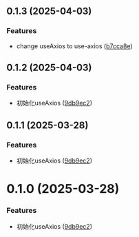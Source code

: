 ## 0.1.3 (2025-04-03)


### Features

* change useAxios to use-axios ([b7cca8e](https://github.com/vfiee/vii/commit/b7cca8eafabc82d4a2b7a9da5c9e7db8326069b1))



## 0.1.2 (2025-04-03)


### Features

* 初始化useAxios ([9db9ec2](https://github.com/vfiee/vii/commit/9db9ec23a41ae4e907f6a55b8df05cc848085e38))



## 0.1.1 (2025-03-28)


### Features

* 初始化useAxios ([9db9ec2](https://github.com/vfiee/vii/commit/9db9ec23a41ae4e907f6a55b8df05cc848085e38))



# 0.1.0 (2025-03-28)


### Features

* 初始化useAxios ([9db9ec2](https://github.com/vfiee/vii/commit/9db9ec23a41ae4e907f6a55b8df05cc848085e38))



